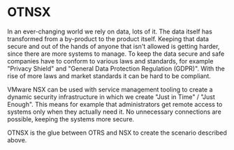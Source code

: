 # OTNSX
In an ever-changing world we rely on data, lots of it. The data itself has transformed from a by-product to the product itself. Keeping that data secure and out of the hands of anyone that isn't allowed is getting harder, since there are more systems to manage. To keep the data secure and safe companies have to conform to various laws and standards, for example "Privacy Shield" and "General Data Protection Regulation (GDPR)". With the rise of more laws and market standards it can be hard to be compliant.

VMware NSX can be used with service management tooling to create a dynamic security infrastructure in which we create "Just in Time" / "Just Enough". This means for example that administrators get remote access to systems only when they actually need it. No unnecessary connections are possible, keeping the systems more secure.

OTNSX is the glue between OTRS and NSX to create the scenario described above.
